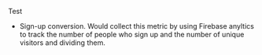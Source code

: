 Test
* Sign-up conversion. Would collect this metric by using Firebase anyltics to track the number of people who sign up and the number of unique visitors and dividing them.
